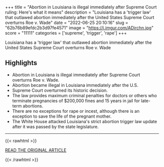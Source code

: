 +++
title = "Abortion in Louisiana is illegal immediately after Supreme Court ruling: Here's what it means"
description = "Louisiana has a 'trigger law' that outlawed abortion immediately after the United States Supreme Court overturns Roe v. Wade"
date = "2022-06-25 20:10:16"
slug = "62b76b89efdc2b3d97fe4571"
image = "https://i.imgur.com/ADirchn.jpg"
score = "11111"
categories = ['supreme', 'trigger', 'rape']
+++

Louisiana has a 'trigger law' that outlawed abortion immediately after the United States Supreme Court overturns Roe v. Wade

## Highlights

- Abortion in Louisiana is illegal immediately after Supreme Court overturns Roe v. Wade.
- Abortion became illegal in Louisiana immediately after the U.S.
- Supreme Court overturned its historic decision.
- The law provides maximum criminal penalties for doctors or others who terminate pregnancies of $200,000 fines and 15 years in jail for late-term abortions.
- There are no exceptions for rape or incest, although there is an exception to save the life of the pregnant mother.
- The White House attacked Louisiana's strict abortion trigger law update after it was passed by the state legislature.

---

{{< rawhtml >}}
  <p class="article-category">
    <a target="_blank" href="https://www.theadvertiser.com/story/news/2022/06/24/abortion-louisiana-illegal-now-after-supreme-court-ruling/7694143001/">READ THE ORIGINAL ARTICLE</a>
  </p>
{{< /rawhtml >}}
